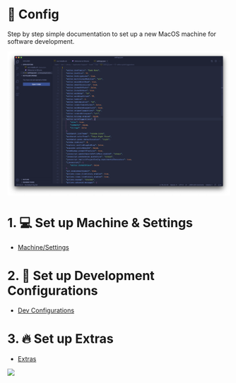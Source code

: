 # 🔧 Config 

Step by step simple documentation to set up a new MacOS machine for software development.


<img src="./Assets/Config Image 1.png" width="600" />

# 1. 💻 Set up Machine & Settings
  - [Machine/Settings](Machine/Machine.md)

# 2. 🔨 Set up Development Configurations
  - [Dev Configurations](Development/Development.md)

# 3. 🔥 Set up Extras
  - [Extras](Extras/Extras.md)
  


<img src="./Assets/Config Image 2.png" width="800" />
